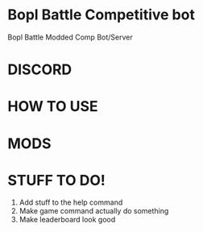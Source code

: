# Bopl Battle Competitive bot
Bopl Battle Modded Comp Bot/Server

# DISCORD

# HOW TO USE

# MODS

# STUFF TO DO!
1. Add stuff to the help command
2. Make game command actually do something
3. Make leaderboard look good